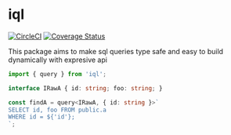 # iql

[![CircleCI](https://circleci.com/gh/AltNext/iql/tree/main.svg?style=svg)](https://circleci.com/gh/AltNext/iql/tree/main)
[![Coverage Status](https://coveralls.io/repos/github/AltNext/iql/badge.svg?branch=main)](https://coveralls.io/github/AltNext/iql?branch=master)

This package aims to make sql queries type safe and easy to build dynamically with expresive api

```typescript
import { query } from 'iql';

interface IRawA { id: string; foo: string; }

const findA = query<IRawA, { id: string }>`
SELECT id, foo FROM public.a
WHERE id = ${'id'};
`;
```